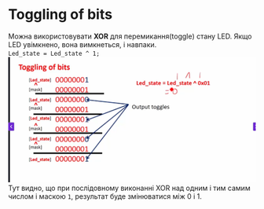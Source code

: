 # Toggling of bits
Можна використовувати **XOR** для перемикання(toggle) стану LED. Якщо LED увімкнено, вона вимкнеться, і навпаки.  
`Led_state = Led_state ^ 1;`  
![alt text](<www.udemy.com_course_microcontroller-embedded-c-programming_learn_lecture_16552032 (8).png>)  
Тут видно, що при послідовному виконанні XOR над одним і тим самим числом і маскою `1`, результат буде змінюватися між 0 і 1.